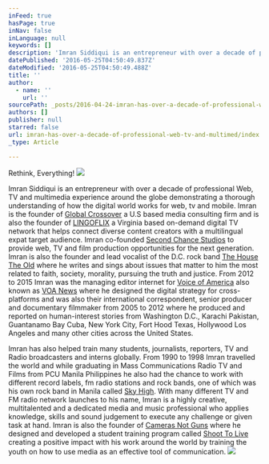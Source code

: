 ```yaml
---
inFeed: true
hasPage: true
inNav: false
inLanguage: null
keywords: []
description: 'Imran Siddiqui is an entrepreneur with over a decade of professional Web, TV and multimedia experience around the globe demonstrating a thorough understanding of how the digital world works for web, tv and mobile. Imran is the founder of Global Crossover a U.S based media consulting firm and is also the founder of LINGOFLIX a Virginia based on-demand digital TV network that helps connect diverse content creators with a multilingual expat target audience. Imran co-founded Second Chance Studios to provide web, TV and film production opportunities for the next generation. Imran is also the founder and lead vocalist of the D.C. rock band The House The Old where he writes and sings about issues that matter to him the most related to faith, society, morality, pursuing the truth and justice. From 2012 to 2015 Imran was the managing editor internet for Voice of America also known as VOA News where he designed the digital strategy for cross-platforms and was also their international correspondent, senior producer and documentary filmmaker from 2005 to 2012 where he produced and reported on human-interest stories from Washington D.C., Karachi Pakistan, Guantanamo Bay Cuba, New York City, Fort Hood Texas, Hollywood Los Angeles and many other cities across the United States. '
datePublished: '2016-05-25T04:50:49.837Z'
dateModified: '2016-05-25T04:50:49.488Z'
title: ''
author:
  - name: ''
    url: ''
sourcePath: _posts/2016-04-24-imran-has-over-a-decade-of-professional-web-tv-and-multimed.md
authors: []
publisher: null
starred: false
url: imran-has-over-a-decade-of-professional-web-tv-and-multimed/index.html
_type: Article

---
```

Rethink, Everything!
![](https://the-grid-user-content.s3-us-west-2.amazonaws.com/beace99b-75f3-4910-982e-0e81795f2b1e.jpg)

Imran Siddiqui is an entrepreneur with over a decade of professional Web, TV and multimedia experience around the globe demonstrating a thorough understanding of how the digital world works for web, tv and mobile. Imran is the founder of [Global Crossover][0] a U.S based media consulting firm and is also the founder of [LINGOFLIX][1] a Virginia based on-demand digital TV network that helps connect diverse content creators with a multilingual expat target audience. Imran co-founded [Second Chance Studios][0] to provide web, TV and film production opportunities for the next generation. Imran is also the founder and lead vocalist of the D.C. rock band [The House The Old][2] where he writes and sings about issues that matter to him the most related to faith, society, morality, pursuing the truth and justice. From 2012 to 2015 Imran was the managing editor internet for [Voice of America][3] also known as [VOA News][4] where he designed the digital strategy for cross-platforms and was also their international correspondent, senior producer and documentary filmmaker from 2005 to 2012 where he produced and reported on human-interest stories from Washington D.C., Karachi Pakistan, Guantanamo Bay Cuba, New York City, Fort Hood Texas, Hollywood Los Angeles and many other cities across the United States. 

Imran has also helped train many students, journalists, reporters, TV and Radio broadcasters and interns globally. From 1990 to 1998 Imran travelled the world and while graduating in Mass Communications Radio TV and Films from PCU Manila Philippines he also had the chance to work with different record labels, fm radio stations and rock bands, one of which was his own rock band in Manila called [Sky High][5]. With many different TV and FM radio network launches to his name, Imran is a highly creative, multitalented and a dedicated media and music professional who applies knowledge, skills and sound judgement to execute any challenge or given task at hand. Imran is also the founder of [Cameras Not Guns][6] where he designed and developed a student training program called [Shoot To Live][6] creating a positive impact with his work around the world by training the youth on how to use media as an effective tool of communication.
![](https://the-grid-user-content.s3-us-west-2.amazonaws.com/d2902fda-73ec-4697-9241-11bbef67b90c.jpg)

[0]: http://www.globalcrossover.com/
[1]: http://www.lingoflix.com/
[2]: http://www.thehousetheold.com/
[3]: null
[4]: https://www.youtube.com/user/MuslimsAmerica
[5]: http://www.skyhighsound.com/
[6]: http://www.shoottolive.co/